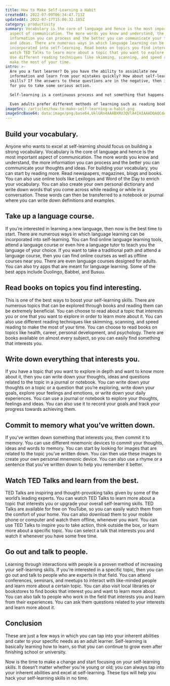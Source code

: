 ```yaml
---
title: How to Make Self-Learning a Habit
createdAt: 2022-07-09T06:34:47.711Z
updatedAt: 2022-07-17T15:00:32.185Z
category: productivity
summary: Vocabulary is the core of language and hence is the most important
  aspect of communication. The more words you know and understand, the more
  information you can process and the better you can communicate your thoughts
  and ideas. There are numerous ways in which language learning can be
  incorporated into self-learning. Read books on topics you find interesting and
  watch TED Talks to learn more about a topic that you want to explore in depth.
  Use different reading techniques like skimming, scanning, and speed reading to
  make the most of your time.
intro: >-
  Are you a fast learner? Do you have the ability to assimilate new
  information and learn from your mistakes quickly? How about self-learning
  skills? If the answers to these questions are in the negative, then it’s time
  for you to take some serious action.

  Self-learning is a continuous process and not something that happens only once or twice in one’s lifetime. In fact, it is an ongoing, never-ending process. It is a way of thinking, an approach to learning and a set of strategies that can be used at any point in time. Self-learning is basically learning how to learn, so that we can continue to grow even after finishing school or university. 

  Even adults prefer different methods of learning such as reading books on their own instead of listening to lectures or attending group classes. There are numerous ways through which you can tap into your inherent abilities and cater to your specific needs as an adult learner. These tips will help you hack your self-learning skills in no time.
imageSrc: /articles/how-to-make-self-learning-a-habit.png
imageSrcBase64: data:image/png;base64,UklGRn4AAABXRUJQVlA4IHIAAADQAQCdASoKAAoAAUAmJQBOgB6OUPtkAAD+919t7sXH/pzS1/+KO3zGwzMIDraxH8/ngiBqrK94guJWX+P7yyrT07TYiZcTXVdgbcnzG4N2PFxfnP/7t0Q1nSSxDDy/d2p27gZai469F15/h6HkpbIAAAA=
---
```


## Build your vocabulary.

Anyone who wants to excel at self-learning should focus on building a strong vocabulary. Vocabulary is the core of language and hence is the most important aspect of communication. The more words you know and understand, the more information you can process and the better you can communicate your thoughts and ideas.
For building your vocabulary, you can start by reading more. Read newspapers, magazines, blogs and books. You can also use online tools like Lexilogos and Word of the Day to enrich your vocabulary.
You can also create your own personal dictionary and write down words that you come across while reading or while in a conversation. These words can then be transferred to a notebook or journal where you can write down definitions and examples.

## Take up a language course.

If you’re interested in learning a new language, then now is the best time to start. There are numerous ways in which language learning can be incorporated into self-learning. You can find online language learning tools, attend a language course or even hire a language tutor to teach you the language of your choice.
If you want to take a traditional path and attend a language course, then you can find online courses as well as offline courses near you. There are even language courses designed for adults.
You can also try apps that are meant for language learning. Some of the best apps include Duolingo, Babbel, and Busuu.

## Read books on topics you find interesting.

This is one of the best ways to boost your self-learning skills. There are numerous topics that can be explored through books and reading them can be extremely beneficial. You can choose to read about a topic that interests you or one that you want to explore in order to learn more about it.
You can also use different reading techniques like skimming, scanning, and speed reading to make the most of your time.
You can choose to read books on topics like health, career, personal development, and psychology. There are books available on almost every subject, so you can easily find something that interests you.

## Write down everything that interests you.

If you have a topic that you want to explore in depth and want to know more about it, then you can write down your thoughts, ideas and questions related to the topic in a journal or notebook.
You can write down your thoughts on a topic or a question that you’re exploring, write down your goals, explore your feelings and emotions, or write down your daily experiences.
You can use a journal or notebook to explore your thoughts, feelings and ideas. You can also use it to record your goals and track your progress towards achieving them.

## Commit to memory what you’ve written down.

If you’ve written down something that interests you, then commit it to memory. You can use different mnemonic devices to commit your thoughts, ideas and words to memory.
You can start by looking for images that are related to the topic you’ve written down. You can then use these images to create your own personal mnemonic device. You can also use a rhyme or a sentence that you’ve written down to help you remember it better.

## Watch TED Talks and learn from the best.

TED Talks are inspiring and thought-provoking talks given by some of the world’s leading experts. You can watch TED Talks to learn more about a topic that interests you or upgrade your overall self-learning skills.
TED Talks are available for free on YouTube, so you can easily watch them from the comfort of your home. You can also download them to your mobile phone or computer and watch them offline, whenever you want.
You can use TED Talks to inspire you to take action, think outside the box, or learn more about a specific topic. You can select a talk that interests you and watch it whenever you have some free time.

## Go out and talk to people.

Learning through interactions with people is a proven method of increasing your self-learning skills. If you’re interested in a specific topic, then you can go out and talk to people who are experts in that field.
You can attend conferences, seminars, and meetups to interact with like-minded people and learn more about a certain topic. You can also visit local libraries or bookstores to find books that interest you and want to learn more about.
You can also talk to people who work in the field that interests you and learn from their experiences. You can ask them questions related to your interests and learn more about it.

## Conclusion

These are just a few ways in which you can tap into your inherent abilities and cater to your specific needs as an adult learner. Self-learning is basically learning how to learn, so that you can continue to grow even after finishing school or university.

Now is the time to make a change and start focusing on your self-learning skills. It doesn’t matter whether you’re young or old; you can always tap into your inherent abilities and excel at self-learning. These tips will help you hack your self-learning skills in no time.
